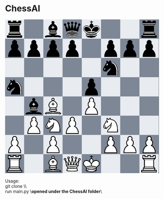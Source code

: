 # ChessAI

![Chess AI](images/ChessScreenshot.png)

Usage:<br>
git clone \\<this-repo>\\ <br>
run main.py  \\**opened under the ChessAI folder**\\ <br>
